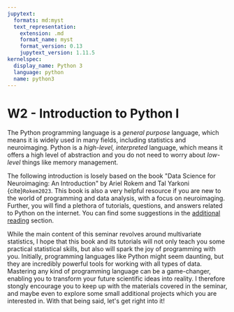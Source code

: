 ```yaml
---
jupytext:
  formats: md:myst
  text_representation:
    extension: .md
    format_name: myst
    format_version: 0.13
    jupytext_version: 1.11.5
kernelspec:
  display_name: Python 3
  language: python
  name: python3
---
```


# W2 - Introduction to Python I

The Python programming language is a *general purpose* language, which means it is widely used in many fields, including statistics and neuroimaging. Python is a *high-level, interpreted* language, which means it offers a high level of abstraction and you do not need to worry about *low-level* things like memory management.

The following introduction is losely based on the book "Data Science for Neuroimaging: An Introduction" by Ariel Rokem and Tal Yarkoni {cite}`Rokem2023`. This book is also a very helpful resource if you are new to the world of programming and data analysis, with a focus on neuroimaging. Further, you will find a plethora of tutorials, questions, and answers related to Python on the internet. You can find some suggestions in the [additional reading](../misc/reading) section.

While the main content of this seminar revolves around multivariate statistics, I hope that this book and its tutorials will not only teach you some practical statistical skills, but also will spark the joy of programming with you. Initially, programming languages like Python might seem daunting, but they are incredibly powerful tools for working with all types of data. Mastering any kind of programming language can be a game-changer, enabling you to transform your future scientific ideas into reality. I therefore stongly encourage you to keep up with the materials covered in the seminar, and maybe even to explore some small additional projects which you are interested in. With that being said, let's get right into it!